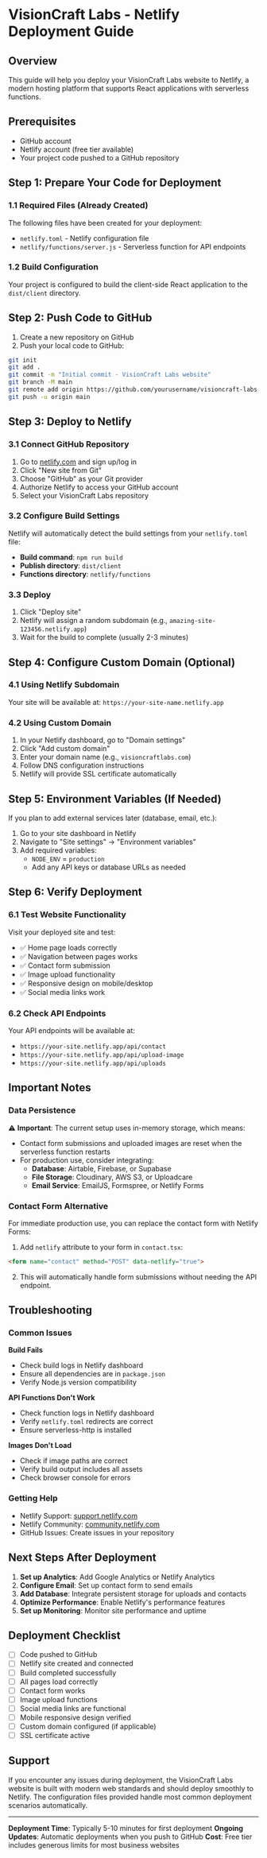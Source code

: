 # VisionCraft Labs - Netlify Deployment Guide

## Overview
This guide will help you deploy your VisionCraft Labs website to Netlify, a modern hosting platform that supports React applications with serverless functions.

## Prerequisites
- GitHub account
- Netlify account (free tier available)
- Your project code pushed to a GitHub repository

## Step 1: Prepare Your Code for Deployment

### 1.1 Required Files (Already Created)
The following files have been created for your deployment:

- `netlify.toml` - Netlify configuration file
- `netlify/functions/server.js` - Serverless function for API endpoints

### 1.2 Build Configuration
Your project is configured to build the client-side React application to the `dist/client` directory.

## Step 2: Push Code to GitHub

1. Create a new repository on GitHub
2. Push your local code to GitHub:
```bash
git init
git add .
git commit -m "Initial commit - VisionCraft Labs website"
git branch -M main
git remote add origin https://github.com/yourusername/visioncraft-labs.git
git push -u origin main
```

## Step 3: Deploy to Netlify

### 3.1 Connect GitHub Repository
1. Go to [netlify.com](https://netlify.com) and sign up/log in
2. Click "New site from Git"
3. Choose "GitHub" as your Git provider
4. Authorize Netlify to access your GitHub account
5. Select your VisionCraft Labs repository

### 3.2 Configure Build Settings
Netlify will automatically detect the build settings from your `netlify.toml` file:

- **Build command**: `npm run build`
- **Publish directory**: `dist/client`
- **Functions directory**: `netlify/functions`

### 3.3 Deploy
1. Click "Deploy site"
2. Netlify will assign a random subdomain (e.g., `amazing-site-123456.netlify.app`)
3. Wait for the build to complete (usually 2-3 minutes)

## Step 4: Configure Custom Domain (Optional)

### 4.1 Using Netlify Subdomain
Your site will be available at: `https://your-site-name.netlify.app`

### 4.2 Using Custom Domain
1. In your Netlify dashboard, go to "Domain settings"
2. Click "Add custom domain"
3. Enter your domain name (e.g., `visioncraftlabs.com`)
4. Follow DNS configuration instructions
5. Netlify will provide SSL certificate automatically

## Step 5: Environment Variables (If Needed)

If you plan to add external services later (database, email, etc.):

1. Go to your site dashboard in Netlify
2. Navigate to "Site settings" → "Environment variables"
3. Add required variables:
   - `NODE_ENV` = `production`
   - Add any API keys or database URLs as needed

## Step 6: Verify Deployment

### 6.1 Test Website Functionality
Visit your deployed site and test:
- ✅ Home page loads correctly
- ✅ Navigation between pages works
- ✅ Contact form submission
- ✅ Image upload functionality
- ✅ Responsive design on mobile/desktop
- ✅ Social media links work

### 6.2 Check API Endpoints
Your API endpoints will be available at:
- `https://your-site.netlify.app/api/contact`
- `https://your-site.netlify.app/api/upload-image`
- `https://your-site.netlify.app/api/uploads`

## Important Notes

### Data Persistence
⚠️ **Important**: The current setup uses in-memory storage, which means:
- Contact form submissions and uploaded images are reset when the serverless function restarts
- For production use, consider integrating:
  - **Database**: Airtable, Firebase, or Supabase
  - **File Storage**: Cloudinary, AWS S3, or Uploadcare
  - **Email Service**: EmailJS, Formspree, or Netlify Forms

### Contact Form Alternative
For immediate production use, you can replace the contact form with Netlify Forms:

1. Add `netlify` attribute to your form in `contact.tsx`:
```html
<form name="contact" method="POST" data-netlify="true">
```

2. This will automatically handle form submissions without needing the API endpoint.

## Troubleshooting

### Common Issues

**Build Fails**
- Check build logs in Netlify dashboard
- Ensure all dependencies are in `package.json`
- Verify Node.js version compatibility

**API Functions Don't Work**
- Check function logs in Netlify dashboard
- Verify `netlify.toml` redirects are correct
- Ensure serverless-http is installed

**Images Don't Load**
- Check if image paths are correct
- Verify build output includes all assets
- Check browser console for errors

### Getting Help
- Netlify Support: [support.netlify.com](https://support.netlify.com)
- Netlify Community: [community.netlify.com](https://community.netlify.com)
- GitHub Issues: Create issues in your repository

## Next Steps After Deployment

1. **Set up Analytics**: Add Google Analytics or Netlify Analytics
2. **Configure Email**: Set up contact form to send emails
3. **Add Database**: Integrate persistent storage for uploads and contacts
4. **Optimize Performance**: Enable Netlify's performance features
5. **Set up Monitoring**: Monitor site performance and uptime

## Deployment Checklist

- [ ] Code pushed to GitHub
- [ ] Netlify site created and connected
- [ ] Build completed successfully
- [ ] All pages load correctly
- [ ] Contact form works
- [ ] Image upload functions
- [ ] Social media links are functional
- [ ] Mobile responsive design verified
- [ ] Custom domain configured (if applicable)
- [ ] SSL certificate active

## Support

If you encounter any issues during deployment, the VisionCraft Labs website is built with modern web standards and should deploy smoothly to Netlify. The configuration files provided handle most common deployment scenarios automatically.

---

**Deployment Time**: Typically 5-10 minutes for first deployment
**Ongoing Updates**: Automatic deployments when you push to GitHub
**Cost**: Free tier includes generous limits for most business websites